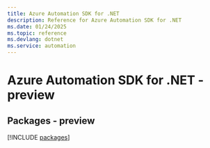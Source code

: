 ```yaml
---
title: Azure Automation SDK for .NET
description: Reference for Azure Automation SDK for .NET
ms.date: 01/24/2025
ms.topic: reference
ms.devlang: dotnet
ms.service: automation
---
```

# Azure Automation SDK for .NET - preview
## Packages - preview
[!INCLUDE [packages](automation-index.md)]